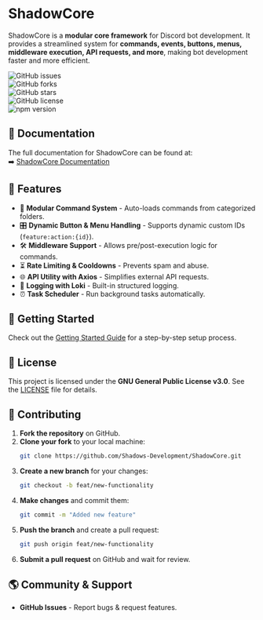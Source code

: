 # ShadowCore  

ShadowCore is a **modular core framework** for Discord bot development. It provides a streamlined system for **commands, events, buttons, menus, middleware execution, API requests, and more**, making bot development faster and more efficient.

![GitHub issues](https://img.shields.io/github/issues/Shadows-Development/ShadowCore?style=flat-square)  
![GitHub forks](https://img.shields.io/github/forks/Shadows-Development/ShadowCore?style=flat-square)  
![GitHub stars](https://img.shields.io/github/stars/Shadows-Development/ShadowCore?style=flat-square)  
![GitHub license](https://img.shields.io/github/license/Shadows-Development/ShadowCore?style=flat-square)  
![npm version](https://img.shields.io/npm/v/shadow-core?style=flat-square)  

## 📖 Documentation
The full documentation for ShadowCore can be found at:  
➡️ [ShadowCore Documentation](https://docs.shadowdevelopment.net/shadowcore)

## 🌟 Features
- 🚀 **Modular Command System** - Auto-loads commands from categorized folders.
- 🎛 **Dynamic Button & Menu Handling** - Supports dynamic custom IDs (`feature:action:{id}`). 
- 🛠 **Middleware Support** - Allows pre/post-execution logic for commands.
- ⏳ **Rate Limiting & Cooldowns** - Prevents spam and abuse.
- 🌐 **API Utility with Axios** - Simplifies external API requests.
- 📜 **Logging with Loki** - Built-in structured logging.
- ⏰ **Task Scheduler** - Run background tasks automatically.

## 🚀 Getting Started
Check out the [Getting Started Guide](https://docs.shadowdevelopment.net/shadowcore/getting-started) for a step-by-step setup process.

## 📜 License
This project is licensed under the **GNU General Public License v3.0**. See the [LICENSE](LICENSE) file for details.

## 🤝 Contributing
1. **Fork the repository** on GitHub.
2. **Clone your fork** to your local machine:
   ```bash
   git clone https://github.com/Shadows-Development/ShadowCore.git
   ```
3. **Create a new branch** for your changes:
   ```bash
   git checkout -b feat/new-functionality
   ```
4. **Make changes** and commit them:
   ```bash
   git commit -m "Added new feature"
   ```
5. **Push the branch** and create a pull request:
   ```bash
   git push origin feat/new-functionality
   ```
6. **Submit a pull request** on GitHub and wait for review.

## 🌎 Community & Support
- **GitHub Issues** - Report bugs & request features.
